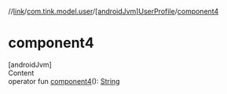 //[link](../../index.md)/[com.tink.model.user](../index.md)/[[androidJvm]UserProfile](index.md)/[component4](component4.md)



# component4  
[androidJvm]  
Content  
operator fun [component4](component4.md)(): [String](https://kotlinlang.org/api/latest/jvm/stdlib/kotlin/-string/index.html)  



